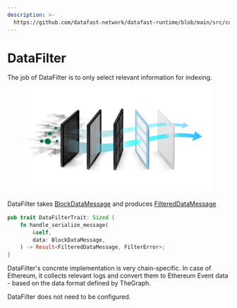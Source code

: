 ```yaml
---
description: >-
  https://github.com/datafast-network/datafast-runtime/blob/main/src/components/data_filter/mod.rs
---
```


# DataFilter

The job of DataFilter is to only select relevant information for indexing.

<figure><img src="../.gitbook/assets/748beeFilterPurposePhoto1.jpg" alt="" width="563"><figcaption></figcaption></figure>

DataFilter takes [BlockDataMessage](https://github.com/datafast-network/datafast-runtime/blob/main/src/common/messages.rs#L12C3-L12C3) and produces [FilteredDataMessage](https://github.com/datafast-network/datafast-runtime/blob/main/src/common/messages.rs#L40)

```rust
pub trait DataFilterTrait: Sized {
    fn handle_serialize_message(
        &self,
        data: BlockDataMessage,
    ) -> Result<FilteredDataMessage, FilterError>;
}
```

DataFilter's concrete implementation is very chain-specific. In case of Ethereum, it collects relevant logs and convert them to Ethereum Event data - based on the data format defined by TheGraph.

DataFilter does not need to be configured.
